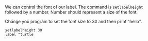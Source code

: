 We can control the font of our label. The command is `setlabelheight` followed by a number. Number should represent a size of the font.

Change you program to set the font size to 30 and then print "hello".

```result
setlabelheight 30
label "turtle
```
